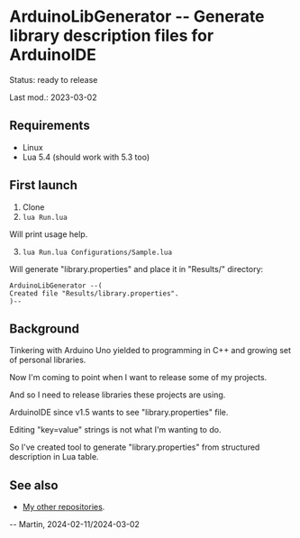 # ArduinoLibGenerator -- Generate library description files for ArduinoIDE

Status: ready to release

Last mod.: 2023-03-02

## Requirements

* Linux
* Lua 5.4 (should work with 5.3 too)

## First launch

1. Clone
2. `lua Run.lua`

  Will print usage help.

3. `lua Run.lua Configurations/Sample.lua`

  Will generate "library.properties" and place it in "Results/"
  directory:

  ```
  ArduinoLibGenerator --(
  Created file "Results/library.properties".
  )--
  ```

## Background

Tinkering with Arduino Uno yielded to programming in C++ and
growing set of personal libraries.

Now I'm coming to point when I want to release some of my projects.

And so I need to release libraries these projects are using.

ArduinoIDE since v1.5 wants to see "library.properties" file.

Editing "key=value" strings is not what I'm wanting to do.

So I've created tool to generate "library.properties" from structured
description in Lua table.

## See also

* [My other repositories](https://github.com/martin-eden/contents).

-- Martin, 2024-02-11/2024-03-02
